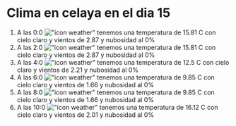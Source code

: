 # Clima en celaya en el dia 15

1. A las 0:0 !["icon weather"](http://openweathermap.org/img/w/01n.png) tenemos una temperatura de 15.81 C con cielo claro y  vientos de 2.87 y nubosidad al 0%
1. A las 2:0 !["icon weather"](http://openweathermap.org/img/w/01n.png) tenemos una temperatura de 15.81 C con cielo claro y  vientos de 2.87 y nubosidad al 0%
1. A las 4:0 !["icon weather"](http://openweathermap.org/img/w/01n.png) tenemos una temperatura de 12.5 C con cielo claro y  vientos de 2.21 y nubosidad al 0%
1. A las 6:0 !["icon weather"](http://openweathermap.org/img/w/01n.png) tenemos una temperatura de 9.85 C con cielo claro y  vientos de 1.66 y nubosidad al 0%
1. A las 8:0 !["icon weather"](http://openweathermap.org/img/w/01d.png) tenemos una temperatura de 9.85 C con cielo claro y  vientos de 1.66 y nubosidad al 0%
1. A las 10:0 !["icon weather"](http://openweathermap.org/img/w/01d.png) tenemos una temperatura de 16.12 C con cielo claro y  vientos de 2.01 y nubosidad al 0%
